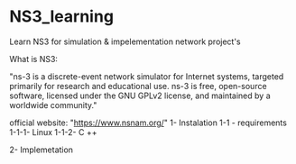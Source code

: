 # NS3_learning
Learn NS3 for simulation & impelementation network project's

What is NS3:

"ns-3 is a discrete-event network simulator for Internet systems, targeted primarily for research and educational use. ns-3 is free, open-source software, licensed under the GNU GPLv2 license, and maintained by a worldwide community."

official website: "https://www.nsnam.org/"
1- Instalation 
	1-1 - requirements 
		1-1-1- Linux 
		1-1-2- C ++
		 

2- Implemetation 


